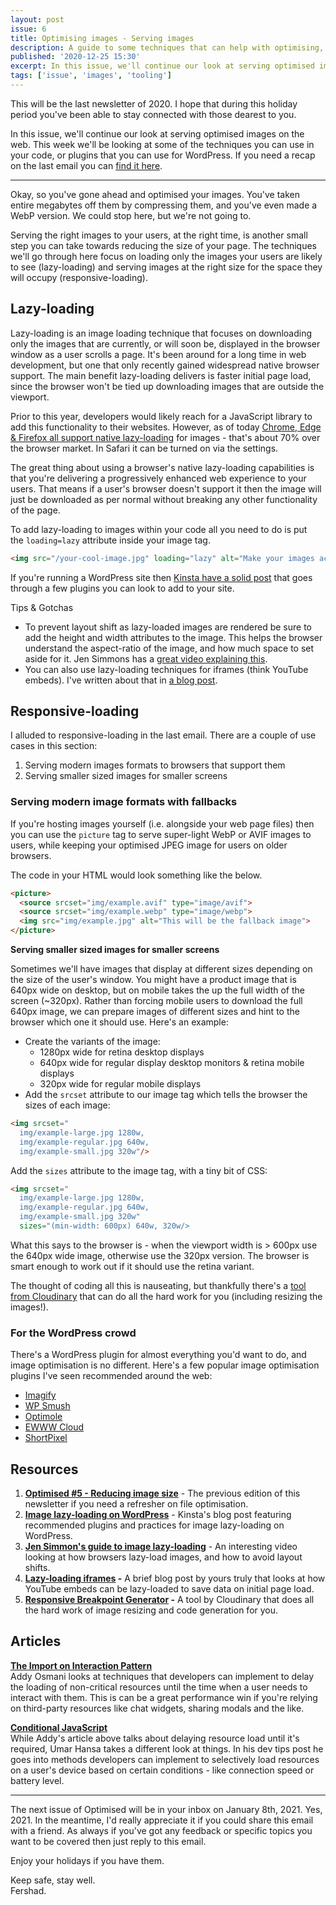 ```yaml
---
layout: post
issue: 6
title: Optimising images - Serving images
description: A guide to some techniques that can help with optimising, compressing & serving images.
published: '2020-12-25 15:30'
excerpt: In this issue, we'll continue our look at serving optimised images on the web. This week we'll be looking at some of the techniques you can use in your code, or plugins that you can use for WordPress.
tags: ['issue', 'images', 'tooling']
---
```

<!-- # **Optimising images - Serving images** -->

This will be the last newsletter of 2020. I hope that during this holiday period you've been able to stay connected with those dearest to you.

In this issue, we'll continue our look at serving optimised images on the web. This week we'll be looking at some of the techniques you can use in your code, or plugins that you can use for WordPress. If you need a recap on the last email you can [find it here](https://www.fershad.com/optimised/issue/5/optimising-images-reducing-image-size/).

***

Okay, so you've gone ahead and optimised your images. You've taken entire megabytes off them by compressing them, and you've even made a WebP version. We could stop here, but we're not going to.

Serving the right images to your users, at the right time, is another small step you can take towards reducing the size of your page. The techniques we'll go through here focus on loading only the images your users are likely to see (lazy-loading) and serving images at the right size for the space they will occupy (responsive-loading).

## **Lazy-loading**

Lazy-loading is an image loading technique that focuses on downloading only the images that are currently, or will soon be, displayed in the browser window as a user scrolls a page. It's been around for a long time in web development, but one that only recently gained widespread native browser support. The main benefit lazy-loading delivers is faster initial page load, since the browser won't be tied up downloading images that are outside the viewport.

Prior to this year, developers would likely reach for a JavaScript library to add this functionality to their websites. However, as of today [Chrome, Edge & Firefox all support native lazy-loading](https://caniuse.com/loading-lazy-attr) for images - that's about 70% over the browser market. In Safari it can be turned on via the settings.

The great thing about using a browser's native lazy-loading capabilities is that you're delivering a progressively enhanced web experience to your users. That means if a user's browser doesn't support it then the image will just be downloaded as per normal without breaking any other functionality of the page.

To add lazy-loading to images within your code all you need to do is put the `loading=lazy` attribute inside your image tag.

```html
<img src="/your-cool-image.jpg" loading="lazy" alt="Make your images accessibly, fam" height="100" width="100">
```

If you're running a WordPress site then [Kinsta have a solid post](https://kinsta.com/blog/wordpress-lazy-load/) that goes through a few plugins you can look to add to your site.

<div class="callout">
<p class="h3 title">Tips & Gotchas</p>
<ul>
<li>To prevent layout shift as lazy-loaded images are rendered be sure to add the height and width attributes to the image. This helps the browser understand the aspect-ratio of the image, and how much space to set aside for it. Jen Simmons has a <a href="https://www.youtube.com/watch?v=4-d_SoCHeWE&feature=youtu.be">great video explaining this</a>.</li>
<li>You can also use lazy-loading techniques for iframes (think YouTube embeds). I've written about that in <a href="https://www.fershad.com/blog/posts/lazy-loading-embedded-iframes/">a blog post</a>.</li>
</ul>
</div>

## **Responsive-loading**

I alluded to responsive-loading in the last email. There are a couple of use cases in this section:

1. Serving modern images formats to browsers that support them
2. Serving smaller sized images for smaller screens

### **Serving modern image formats with fallbacks**

If you're hosting images yourself (i.e. alongside your web page files) then you can use the `picture` tag to serve super-light WebP or AVIF images to users, while keeping your optimised JPEG image for users on older browsers.

The code in your HTML would look something like the below.

```html
<picture> 
  <source srcset="img/example.avif" type="image/avif"> 
  <source srcset="img/example.webp" type="image/webp"> 
  <img src="img/example.jpg" alt="This will be the fallback image"> 
</picture>
```

**Serving smaller sized images for smaller screens**

Sometimes we'll have images that display at different sizes depending on the size of the user's window. You might have a product image that is 640px wide on desktop, but on mobile takes the up the full width of the screen (~320px). Rather than forcing mobile users to download the full 640px image, we can prepare images of different sizes and hint to the browser which one it should use. Here's an example:

- Create the variants of the image:
    - 1280px wide for retina desktop displays
    - 640px wide for regular display desktop monitors & retina mobile displays
    - 320px wide for regular mobile displays
- Add the `srcset` attribute to our image tag which tells the browser the sizes of each image:

```html
<img srcset="
  img/example-large.jpg 1280w,
  img/example-regular.jpg 640w,
  img/example-small.jpg 320w"/>
```

Add the `sizes` attribute to the image tag, with a tiny bit of CSS:

```html
<img srcset="
  img/example-large.jpg 1280w,
  img/example-regular.jpg 640w,
  img/example-small.jpg 320w"
  sizes="(min-width: 600px) 640w, 320w/>
```

What this says to the browser is - when the viewport width is > 600px use the 640px wide image, otherwise use the 320px version. The browser is smart enough to work out if it should use the retina variant.

The thought of coding all this is nauseating, but thankfully there's a [tool from Cloudinary](https://www.responsivebreakpoints.com/) that can do all the hard work for you (including resizing the images!).

### **For the WordPress crowd**

There's a WordPress plugin for almost everything you'd want to do, and image optimisation is no different. Here's a few popular image optimisation plugins I've seen recommended around the web:

- [Imagify](https://wordpress.org/plugins/imagify/)
- [WP Smush](https://wordpress.org/plugins/wp-smushit/)
- [Optimole](https://wordpress.org/plugins/optimole-wp/)
- [EWWW Cloud](https://wordpress.org/plugins/ewww-image-optimizer-cloud/)
- [ShortPixel](https://wordpress.org/plugins/shortpixel-image-optimiser/)

## **Resources**

1. **[Optimised #5 - Reducing image size](https://www.fershad.com/optimised/issue/5/optimising-images-reducing-image-size/)** - The previous edition of this newsletter if you need a refresher on file optimisation.
2. **[Image lazy-loading on WordPress](https://kinsta.com/blog/wordpress-lazy-load/)** - Kinsta's blog post featuring recommended plugins and practices for image lazy-loading on WordPress.
3. **[Jen Simmon's guide to image lazy-loading](https://www.youtube.com/watch?v=4-d_SoCHeWE&feature=youtu.be)** - An interesting video looking at how browsers lazy-load images, and how to avoid layout shifts.
4. **[Lazy-loading iframes](https://www.fershad.com/blog/posts/lazy-loading-embedded-iframes/) -** A brief blog post by yours truly that looks at how YouTube embeds can be lazy-loaded to save data on initial page load.
5. **[Responsive Breakpoint Generator](https://www.responsivebreakpoints.com/) -** A tool by Cloudinary that does all the hard work of image resizing and code generation for you.

## **Articles**

**[The Import on Interaction Pattern](https://addyosmani.com/blog/import-on-interaction/)**  
Addy Osmani looks at techniques that developers can implement to delay the loading of non-critical resources until the time when a user needs to interact with them. This is can be a great performance win if you're relying on third-party resources like chat widgets, sharing modals and the like.

**[Conditional JavaScript](https://umaar.com/dev-tips/242-considerate-javascript/)**  
While Addy's article above talks about delaying resource load until it's required, Umar Hansa takes a different look at things. In his dev tips post he goes into methods developers can implement to selectively load resources on a user's device based on certain conditions - like connection speed or battery level.

---

The next issue of Optimised will be in your inbox on January 8th, 2021. Yes, 2021. In the meantime, I'd really appreciate it if you could share this email with a friend. As always if you've got any feedback or specific topics you want to be covered then just reply to this email.

Enjoy your holidays if you have them.

Keep safe, stay well. <br>
Fershad.